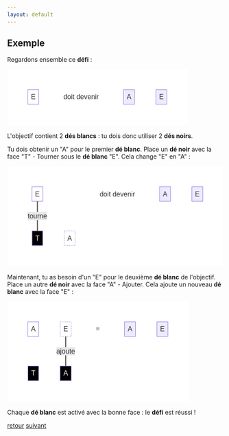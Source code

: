 ```yaml
---
layout: default
---
```


## Exemple

Regardons ensemble ce **défi** :

![](assets/a.png)

L'objectif contient 2 **dés blancs** : tu dois donc utiliser 2 **dés noirs**.

Tu dois obtenir un "A" pour le premier **dé blanc**. Place un **dé noir** avec la face "T" - Tourner sous le **dé blanc** "E". Cela change "E" en "A" :

![](assets/b.png)

Maintenant, tu as besoin d'un "E" pour le deuxième **dé blanc** de l'objectif. Place un autre **dé noir** avec la face "A" - Ajouter. Cela ajoute un nouveau **dé blanc** avec la face "E" :

![](assets/c.png)

Chaque **dé blanc** est activé avec la bonne face : le **défi** est réussi !

[retour](./1)
[suivant](./3)
